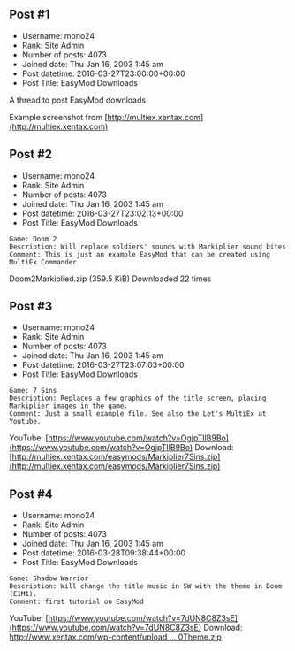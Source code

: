 ## Post #1
- Username: mono24
- Rank: Site Admin
- Number of posts: 4073
- Joined date: Thu Jan 16, 2003 1:45 am
- Post datetime: 2016-03-27T23:00:00+00:00
- Post Title: EasyMod Downloads

A thread to post EasyMod downloads

Example screenshot from [http://multiex.xentax.com](http://multiex.xentax.com)
## Post #2
- Username: mono24
- Rank: Site Admin
- Number of posts: 4073
- Joined date: Thu Jan 16, 2003 1:45 am
- Post datetime: 2016-03-27T23:02:13+00:00
- Post Title: EasyMod Downloads

```
Game: Doom 2
Description: Will replace soldiers' sounds with Markiplier sound bites
Comment: This is just an example EasyMod that can be created using MultiEx Commander 

```



 Doom2Markiplied.zip
(359.5 KiB) Downloaded 22 times
## Post #3
- Username: mono24
- Rank: Site Admin
- Number of posts: 4073
- Joined date: Thu Jan 16, 2003 1:45 am
- Post datetime: 2016-03-27T23:07:03+00:00
- Post Title: EasyMod Downloads

```
Game: 7 Sins
Description: Replaces a few graphics of the title screen, placing Markiplier images in the game.
Comment: Just a small example file. See also the Let's MultiEx at Youtube. 

```


YouTube: [https://www.youtube.com/watch?v=OgjpTIlB9Bo](https://www.youtube.com/watch?v=OgjpTIlB9Bo)
Download: [http://multiex.xentax.com/easymods/Markiplier7Sins.zip](http://multiex.xentax.com/easymods/Markiplier7Sins.zip)
## Post #4
- Username: mono24
- Rank: Site Admin
- Number of posts: 4073
- Joined date: Thu Jan 16, 2003 1:45 am
- Post datetime: 2016-03-28T09:38:44+00:00
- Post Title: EasyMod Downloads

```
Game: Shadow Warrior
Description: Will change the title music in SW with the theme in Doom (E1M1). 
Comment: first tutorial on EasyMod

```


YouTube: [https://www.youtube.com/watch?v=7dUN8C8Z3sE](https://www.youtube.com/watch?v=7dUN8C8Z3sE)
Download: [http://www.xentax.com/wp-content/upload ... 0Theme.zip](http://www.xentax.com/wp-content/uploads/2011/01/Doom%202%20Theme.zip)
